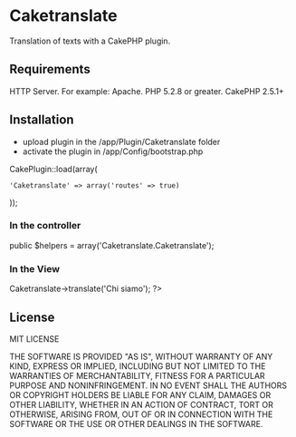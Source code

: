 # Caketranslate
Translation of texts with a CakePHP plugin.

<h2>Requirements</h2>

HTTP Server. For example: Apache.
PHP 5.2.8 or greater.
CakePHP 2.5.1+

<h2>Installation</h2>

- upload plugin in the /app/Plugin/Caketranslate folder
- activate the plugin in /app/Config/bootstrap.php

CakePlugin::load(array( 

	'Caketranslate' => array('routes' => true) 
	
));

<h3>In the controller</h3>

public $helpers = array('Caketranslate.Caketranslate');

<h3>In the View</h3>

<?php echo $this->Caketranslate->translate('Chi siamo'); ?>

<h2>License</h2>

MIT LICENSE

THE SOFTWARE IS PROVIDED "AS IS", WITHOUT WARRANTY OF ANY KIND, EXPRESS OR
IMPLIED, INCLUDING BUT NOT LIMITED TO THE WARRANTIES OF MERCHANTABILITY,
FITNESS FOR A PARTICULAR PURPOSE AND NONINFRINGEMENT. IN NO EVENT SHALL THE
AUTHORS OR COPYRIGHT HOLDERS BE LIABLE FOR ANY CLAIM, DAMAGES OR OTHER
LIABILITY, WHETHER IN AN ACTION OF CONTRACT, TORT OR OTHERWISE, ARISING FROM,
OUT OF OR IN CONNECTION WITH THE SOFTWARE OR THE USE OR OTHER DEALINGS IN THE
SOFTWARE.
